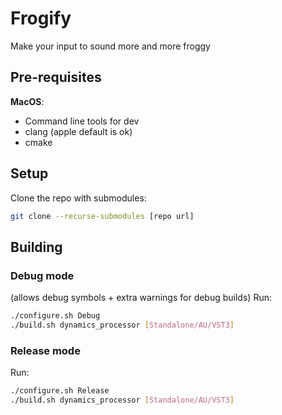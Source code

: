 # Frogify

Make your input to sound more and more froggy

## Pre-requisites

**MacOS**:
 - Command line tools for dev
 - clang (apple default is ok)
 - cmake

## Setup

Clone the repo with submodules:
```sh
git clone --recurse-submodules [repo url]
```

## Building

### Debug mode

(allows debug symbols + extra warnings for debug builds)
Run:
```sh
./configure.sh Debug
./build.sh dynamics_processor [Standalone/AU/VST3]
```

### Release mode

Run:
```sh
./configure.sh Release
./build.sh dynamics_processor [Standalone/AU/VST3]
```
